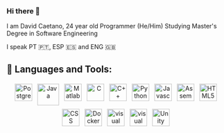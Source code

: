<!--davidcc73/davidcc73** is a ✨ _special_ ✨ repository because its `README.md` (this file) appears on your GitHub profile.

Here are some ideas to get you started:

- 🔭 I’m currently working on ...
- 🌱 I’m currently learning ...
- 👯 I’m looking to collaborate on ...
- 🤔 I’m looking for help with ...
- 💬 Ask me about ...
- 📫 How to reach me: ...
- 😄 Pronouns: ...
- ⚡ Fun fact: ...
-->


### Hi there 👋
I am David Caetano, 24 year old Programmer (He/Him)
Studying Master's Degree in Software Engineering

I speak PT 🇵🇹, ESP 🇪🇸 and ENG 🇬🇧



## 🧰 Languages and Tools:
<p align="center">

<img src="https://upload.wikimedia.org/wikipedia/commons/thumb/2/29/Postgresql_elephant.svg/800px-Postgresql_elephant.svg.png" alt="Postgresql" height="40" style="vertical-align:top; margin:4px">
  
<img src="https://upload.wikimedia.org/wikipedia/pt/thumb/3/30/Java_programming_language_logo.svg/144px-Java_programming_language_logo.svg.png" alt="Java" height="50" style="vertical-align:top; margin:4px">
 
<img src="https://upload.wikimedia.org/wikipedia/commons/2/21/Matlab_Logo.png" alt="Matlab" height="40" style="vertical-align:top; margin:4px">
<img src="https://upload.wikimedia.org/wikipedia/commons/thumb/1/18/C_Programming_Language.svg/800px-C_Programming_Language.svg.png" alt="C" height="40" style="vertical-align:top; margin:4px">
<img src="https://upload.wikimedia.org/wikipedia/commons/thumb/1/18/ISO_C%2B%2B_Logo.svg/800px-ISO_C%2B%2B_Logo.svg.png" alt="C++" height="40" style="vertical-align:top; margin:4px">
  
<img src="https://upload.wikimedia.org/wikipedia/commons/thumb/c/c3/Python-logo-notext.svg/1200px-Python-logo-notext.svg.png" alt="Python" height="40" style="vertical-align:top; margin:4px">
<img src="https://upload.wikimedia.org/wikipedia/commons/thumb/9/99/Unofficial_JavaScript_logo_2.svg/390px-Unofficial_JavaScript_logo_2.svg.png" alt="Javascript" height="40" style="vertical-align:top; margin:4px">
<img src="https://cdn.hackr.io/uploads/topics_svg/1515163329FBBk5SGRAt.svg" alt="Assembly" height="40" style="vertical-align:top; margin:4px"> 
  
  
<img src="https://upload.wikimedia.org/wikipedia/commons/thumb/6/61/HTML5_logo_and_wordmark.svg/300px-HTML5_logo_and_wordmark.svg.png" alt="HTML5" height="40" style="vertical-align:top; margin:4px">
<img src="https://upload.wikimedia.org/wikipedia/commons/thumb/d/d5/CSS3_logo_and_wordmark.svg/180px-CSS3_logo_and_wordmark.svg.png" alt="CSS" height="40" style="vertical-align:top; margin:4px">
  
  
<img src="https://www.docker.com/wp-content/uploads/2022/03/vertical-logo-monochromatic.png" alt="Docker" height="40" style="vertical-align:top; margin:4px">  
<img src="https://upload.wikimedia.org/wikipedia/commons/9/9a/Visual_Studio_Code_1.35_icon.svg" alt="visual studio code" height="40" style="vertical-align:top; margin:4px">
<img src="https://upload.wikimedia.org/wikipedia/commons/thumb/5/59/Visual_Studio_Icon_2019.svg/langfr-135px-Visual_Studio_Icon_2019.svg.png" alt="visual studio" height="40" style="vertical-align:top; margin:4px">
  
<img src="https://avatars.githubusercontent.com/u/426196?s=200&v=4" alt="Unity" height="40" style="vertical-align:top; margin:4px">

</p>


